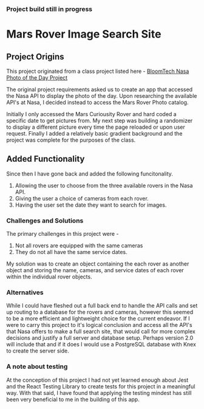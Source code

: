 ### Project build still in progress

# Mars Rover Image Search Site

## Project Origins

This project originated from a class project listed here - [BloomTech Nasa Photo of the Day Project](https://github.com/bloominstituteoftechnology/nasa-photo-of-the-day)

The original project requirements asked us to create an app that accessed the Nasa API to display the photo of the day. Upon researching the available API's at Nasa, I decided instead to access the Mars Rover Photo catalog.

Initially I only accessed the Mars Curiousity Rover and hard coded a specific date to get pictures from. My next step was building a randomizer to display a different picture every time the page reloaded or upon user request. Finally I added a relatively basic gradient background and the project was complete for the purposes of the class.

## Added Functionality

Since then I have gone back and added the following funcitonality.

1. Allowing the user to choose from the three available rovers in the Nasa API.
2. Giving the user a choice of cameras from each rover.
3. Having the user set the date they want to search for images.

### Challenges and Solutions

The primary challenges in this project were -
1. Not all rovers are equipped with the same cameras
2. They do not all have the same service dates.

My solution was to create an object containing the each rover as another object and storing the name, cameras, and service dates of each rover within the individual rover objects.

### Alternatives

While I could have fleshed out a full back end to handle the API calls and set up routing to a database for the rovers and cameras, however this seemed to be a more efficient and lightweight choice for the current endeavor. If I were to carry this project to it's logical conclusion and access all the API's that Nasa offers to make a full search site, that would call for more complex decisions and justify a full server and database setup. Perhaps version 2.0 will include that and if it does I would use a PostgreSQL database with Knex to create the server side.

### A note about testing

At the conception of this project I had not yet learned enough about Jest and the React Testing Library to create tests for this project in a meaningful way. With that said, I have found that applying the testing mindest has still been very beneficial to me in the building of this app.
